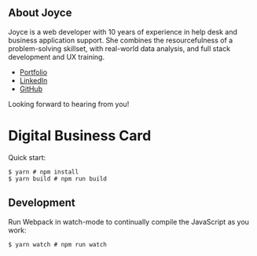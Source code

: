 ## About Joyce

Joyce is a web developer with 10 years of experience in help desk and business application support. She combines the resourcefulness of a problem-solving skillset, with real-world data analysis, and full stack development and UX training.

- [Portfolio](justjoycewong.com)
- [LinkedIn](https://linkedin.com/joyce-k-wong)
- [GitHub](https://github.com/joyce-wong)

Looking forward to hearing from you!


# Digital Business Card

Quick start:

```
$ yarn # npm install
$ yarn build # npm run build
````

## Development

Run Webpack in watch-mode to continually compile the JavaScript as you work:

```
$ yarn watch # npm run watch
```

